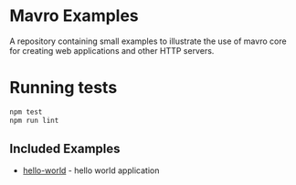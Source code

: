 # Mavro Examples

  A repository containing small examples to illustrate the use of mavro core
  for creating web applications and other HTTP servers.

# Running tests

```bash
npm test
npm run lint
```

## Included Examples
 - [hello-world](hello-world) - hello world application